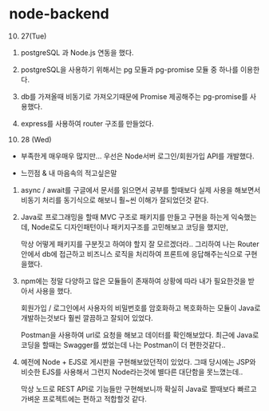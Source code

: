 # node-backend

10. 27(Tue)

1) postgreSQL 과 Node.js 연동을 했다.

2) postgreSQL을 사용하기 위해서는 pg 모듈과 pg-promise 모듈 중 하나를 이용한다.

3) db를 가져올때 비동기로 가져오기때문에 Promise 제공해주는 pg-promise를 사용했다.

4) express를 사용하여 router 구조를 만들었다.

10. 28 (Wed)

- 부족한게 매우매우 많지만... 우선은 Node서버 로그인/회원가입 API를 개발했다. 

- 느낀점 & 내 마음속의 적고싶은말

1) async / await를 구글에서 문서를 읽으면서 공부를 할때보다 실제 사용을 해보면서 비동기 처리를 동기식으로 해보니 훨~씬 이해가 잘되었던것 같다.

2) Java로 프로그래밍을 할때 MVC 구조로 패키지를 만들고 구현을 하는게 익숙했는데, Node로도 디자인패턴이나 패키지구조를 고민해보고 코딩을 했지만,

   막상 어떻게 패키지를 구분짓고 하여야 할지 잘 모르겠더라.. 그리하여 나는 Router안에서 db에 접근하고 비즈니스 로직을 처리하여 프론트에 응답해주는식으로 구현을했다.
   
3) npm에는 정말 다양하고 많은 모듈들이 존재하여 상황에 따라 내가 필요한것을 받아서 사용을 했다.
   
   회원가입 / 로그인에서 사용자의 비밀번호를 암호화하고 복호화하는 모듈이 Java로 개발하는것보다 훨씬 깔끔하고 잘되어 있었다.
   
   Postman을 사용하여 url로 요청을 해보고 데이터를 확인해보았다. 최근에 Java로 코딩을 할때는 Swagger를 썼었는데 나는 Postman이 더 편한것같다..
   
4) 예전에 Node + EJS로 게시판을 구현해보았던적이 있었다. 그때 당시에는 JSP와 비슷한 EJS를 사용해서 그런지 Node라는것에 별다른 대단함을 못느꼈는데..
   
   막상 노드로 REST API로 기능들만 구현해보니까 확실히 Java로 짤때보다 빠르고 가벼운 프로젝트에는 편하고 적합할것 같다.
   
   
   
   
